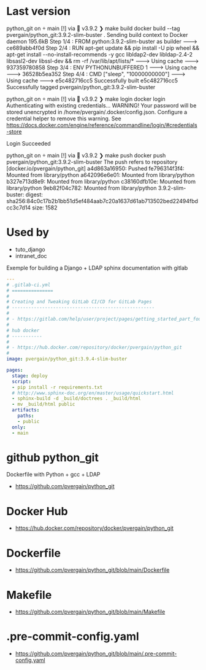 Last version
==============

python_git on  main [!] via 🐍 v3.9.2
❯ make build
docker build --tag pvergain/python_git:3.9.2-slim-buster .
Sending build context to Docker daemon  195.6kB
Step 1/4 : FROM python:3.9.2-slim-buster as builder
 ---> ce689abb4f0d
Step 2/4 : RUN apt-get update     && pip install -U pip wheel     && apt-get install --no-install-recommends -y gcc libldap2-dev libldap-2.4-2 libsasl2-dev libssl-dev     && rm -rf /var/lib/apt/lists/*
 ---> Using cache
 ---> 937359780858
Step 3/4 : ENV PYTHONUNBUFFERED 1
 ---> Using cache
 ---> 36528b5ea352
Step 4/4 : CMD ["sleep", "10000000000"]
 ---> Using cache
 ---> e5c482716cc5
Successfully built e5c482716cc5
Successfully tagged pvergain/python_git:3.9.2-slim-buster

python_git on  main [!] via 🐍 v3.9.2
❯ make login
docker login
Authenticating with existing credentials...
WARNING! Your password will be stored unencrypted in /home/pvergain/.docker/config.json.
Configure a credential helper to remove this warning. See
https://docs.docker.com/engine/reference/commandline/login/#credentials-store

Login Succeeded

python_git on  main [!] via 🐍 v3.9.2
❯ make push
docker push pvergain/python_git:3.9.2-slim-buster
The push refers to repository [docker.io/pvergain/python_git]
a4d863a16950: Pushed
fe796314f3f4: Mounted from library/python
a642096e6e01: Mounted from library/python
b327e713d8e9: Mounted from library/python
c38160dfb10e: Mounted from library/python
9eb82f04c782: Mounted from library/python
3.9.2-slim-buster: digest: sha256:84c0c17b2b1bb51d5ef484aab7c20a1637d61ab713502bed22494fbdcc3c7d14 size: 1582


Used by
=========

- tuto_django
- intranet_doc


Exemple for building a Django + LDAP sphinx documentation with gitlab

```yaml
---
# .gitlab-ci.yml
# ===============
#
# Creating and Tweaking GitLab CI/CD for GitLab Pages
# ----------------------------------------------------
#
# - https://gitlab.com/help/user/project/pages/getting_started_part_four.md
#
# hub docker
# -----------
#
# - https://hub.docker.com/repository/docker/pvergain/python_git
#
image: pvergain/python_git:3.9.4-slim-buster

pages:
  stage: deploy
  script:
  - pip install -r requirements.txt
  # http://www.sphinx-doc.org/en/master/usage/quickstart.html
  - sphinx-build -d _build/doctrees . _build/html
  - mv _build/html public
  artifacts:
    paths:
    - public
  only:
  - main
```

# github python_git

Dockerfile with Python + gcc + LDAP

- https://github.com/pvergain/python_git

# Docker Hub

- https://hub.docker.com/repository/docker/pvergain/python_git

# Dockerfile

- https://github.com/pvergain/python_git/blob/main/Dockerfile

# Makefile

- https://github.com/pvergain/python_git/blob/main/Makefile

# .pre-commit-config.yaml

- https://github.com/pvergain/python_git/blob/main/.pre-commit-config.yaml


